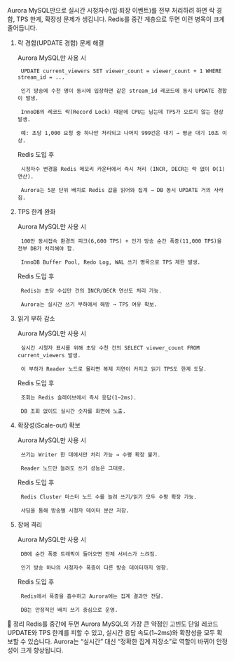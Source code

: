 Aurora MySQL만으로 실시간 시청자수(입·퇴장 이벤트)를 전부 처리하려 하면 락 경합, TPS 한계, 확장성 문제가 생깁니다.
Redis를 중간 계층으로 두면 이런 병목이 크게 줄어듭니다.

1. 락 경합(UPDATE 경합) 문제 해결

    Aurora MySQL만 사용 시

        UPDATE current_viewers SET viewer_count = viewer_count + 1 WHERE stream_id = ...

        인기 방송에 수천 명이 동시에 입장하면 같은 stream_id 레코드에 동시 UPDATE 경합이 발생.

        InnoDB의 레코드 락(Record Lock) 때문에 CPU는 남는데 TPS가 오르지 않는 현상 발생.

        예: 초당 1,000 요청 중 하나만 처리되고 나머지 999건은 대기 → 평균 대기 10초 이상.

    Redis 도입 후

        시청자수 변경을 Redis 메모리 카운터에서 즉시 처리 (INCR, DECR는 락 없이 O(1) 연산).

        Aurora는 5분 단위 배치로 Redis 값을 읽어와 집계 → DB 동시 UPDATE 거의 사라짐.

2. TPS 한계 완화

    Aurora MySQL만 사용 시

        100만 동시접속 환경의 피크(6,600 TPS) + 인기 방송 순간 폭증(11,000 TPS)을 전부 DB가 처리해야 함.

        InnoDB Buffer Pool, Redo Log, WAL 쓰기 병목으로 TPS 제한 발생.

    Redis 도입 후

        Redis는 초당 수십만 건의 INCR/DECR 연산도 처리 가능.

        Aurora는 실시간 쓰기 부하에서 해방 → TPS 여유 확보.

3. 읽기 부하 감소

    Aurora MySQL만 사용 시

        실시간 시청자 표시를 위해 초당 수천 건의 SELECT viewer_count FROM current_viewers 발생.

        이 부하가 Reader 노드로 몰리면 복제 지연이 커지고 읽기 TPS도 한계 도달.

    Redis 도입 후

        조회는 Redis 슬레이브에서 즉시 응답(1~2ms).

        DB 조회 없이도 실시간 숫자를 화면에 노출.

4. 확장성(Scale-out) 확보

    Aurora MySQL만 사용 시

        쓰기는 Writer 한 대에서만 처리 가능 → 수평 확장 불가.

        Reader 노드만 늘려도 쓰기 성능은 그대로.

    Redis 도입 후

        Redis Cluster 마스터 노드 수를 늘려 쓰기/읽기 모두 수평 확장 가능.

        샤딩을 통해 방송별 시청자 데이터 분산 저장.

5. 장애 격리

    Aurora MySQL만 사용 시

        DB에 순간 폭증 트래픽이 들어오면 전체 서비스가 느려짐.

        인기 방송 하나의 시청자수 폭증이 다른 방송 데이터까지 영향.


    Redis 도입 후

        Redis에서 폭증을 흡수하고 Aurora에는 집계 결과만 전달.

        DB는 안정적인 배치 쓰기 중심으로 운영.

📌 정리
Redis를 중간에 두면 Aurora MySQL의 가장 큰 약점인 고빈도 단일 레코드 UPDATE와 TPS 한계를 피할 수 있고,
실시간 응답 속도(1~2ms)와 확장성을 모두 확보할 수 있습니다.
Aurora는 “실시간” 대신 “정확한 집계 저장소”로 역할이 바뀌어 안정성이 크게 향상됩니다.